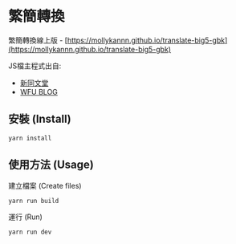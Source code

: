 # 繁簡轉換

繁簡轉換線上版 - [https://mollykannn.github.io/translate-big5-gbk](https://mollykannn.github.io/translate-big5-gbk)

JS檔主程式出自:
- [新同文堂](http://tongwen.openfoundry.org/)
- [WFU BLOG](http://www.wfublog.com/2014/12/traditional-simplified-chinese-auto-switch.html)


## 安裝 (Install)

```shell
yarn install
```

## 使用方法 (Usage)

建立檔案 (Create files)
```shell
yarn run build
```

運行 (Run)
```shell
yarn run dev
```
